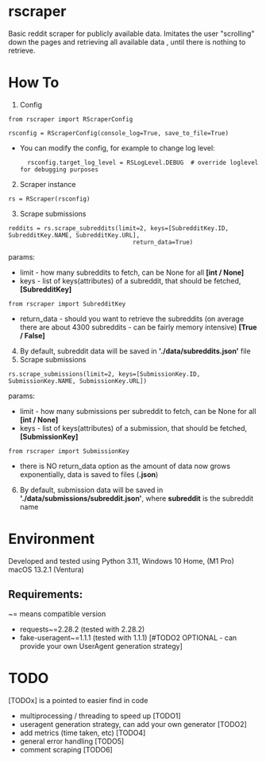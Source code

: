 # rscraper
Basic reddit scraper for publicly available data. Imitates the user "scrolling" down the pages and retrieving all
available data , until there is nothing to retrieve.

# How To
1. Config
```
from rscraper import RScraperConfig

rsconfig = RScraperConfig(console_log=True, save_to_file=True)
```
- You can modify the config, for example to change log level:
  ```
    rsconfig.target_log_level = RSLogLevel.DEBUG  # override loglevel for debugging purposes
  ```
2. Scraper instance
```
rs = RScraper(rsconfig)
```
3. Scrape submissions
```
reddits = rs.scrape_subreddits(limit=2, keys=[SubredditKey.ID, SubredditKey.NAME, SubredditKey.URL],
                                   return_data=True)
```
                                   
params:
- limit - how many subreddits to fetch, can be None for all **[int / None]**
- keys - list of keys(attributes) of a subreddit, that should be fetched, **[SubredditKey]**
```
from rscraper import SubredditKey
```
- return_data - should you want to retrieve the subreddits (on average there are about 4300 subreddits - can be fairly memory intensive) **[True / False]**

4. By default, subreddit data will be saved in **'./data/subreddits.json'** file
5. Scrape submissions
```
rs.scrape_submissions(limit=2, keys=[SubmissionKey.ID, SubmissionKey.NAME, SubmissionKey.URL])
```

params:
- limit - how many submissions per subreddit to fetch, can be None for all **[int / None]**
- keys - list of keys(attributes) of a submission, that should be fetched, **[SubmissionKey]**
```****
from rscraper import SubmissionKey
```
- there is NO return_data option as the amount of data now grows exponentially, data is saved to files (**.json**)

6. By default, submission data will be saved in **'./data/submissions/subreddit.json'**, where **subreddit** is the subreddit name


# Environment
Developed and tested using Python 3.11, Windows 10 Home, (M1 Pro) macOS 13.2.1 (Ventura)
## Requirements:
~= means compatible version
- requests~=2.28.2 (tested with 2.28.2)
- fake-useragent~=1.1.1 (tested with 1.1.1) [#TODO2 OPTIONAL - can provide your own UserAgent generation strategy]


# TODO
[TODOx] is a pointed to easier find in code
- multiprocessing / threading to speed up [TODO1]
- useragent generation strategy, can add your own generator [TODO2]
- add metrics (time taken, etc) [TODO4]
- general error handling [TODO5]
- comment scraping [TODO6]
